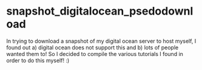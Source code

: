 # snapshot_digitalocean_psedodownload
In trying to download a snapshot of my digital ocean server to host myself, I found out a) digital ocean does not support this and b) lots of people wanted them to! So I decided to compile the various tutorials I found in order to do this myself! :)
